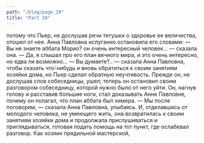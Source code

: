 ```yaml
---
path: "/blog/page_20"
title: "Part 20"
---
```


потому что Пьер, не дослушав речи тетушки о здоровье ее величества, отошел от нее. Анна Павловна испуганно остановила его словами:
— Вы не знаете аббата Морио? он очень интересный человек... — сказала она.
 — Да, я слышал про его план вечного мира, и это очень интересно, но едва ли возможно...
— Вы думаете?.. — сказала Анна Павловна, чтобы сказать что́-нибудь и вновь обратиться к своим занятиям хозяйки дома, но Пьер сделал обратную неучтивость. Прежде он, не дослушав слов собеседницы, ушел; теперь он остановил своим разговором собеседницу, которой нужно было от него уйти. Он, нагнув голову и расставив большие ноги, стал доказывать Анне Павловне, почему он полагал, что план аббата был химера.
— Мы после поговорим, — сказала Анна Павловна, улыбаясь.
И, отделавшись от молодого человека, не умеющего жить, она возвратилась к своим занятиям хозяйки дома и продолжала прислушиваться и приглядываться, готовая подать помощь на тот пункт, где ослабевал разговор. Как хозяин прядильной мастерской, 

